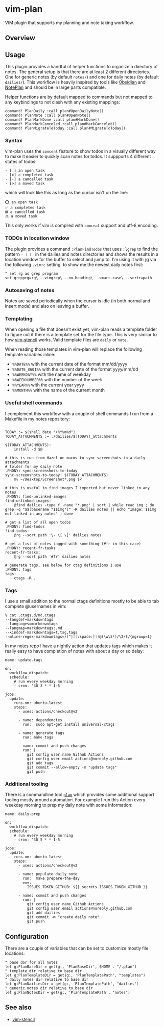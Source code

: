 # vim-plan

VIM plugin that supports my planning and note taking workflow.

## Overview

## Usage

This plugin provides a handful of helper functions to organize a directory of
notes. The general setup is that there are at least 2 different directories.
One for generic notes (by default `notes/`) and one for daily notes (by
default `dailies/`). This workflow is heavily inspired by tools like
[Obsidian][obsidian] and [NotePlan][noteplan] and should be in large parts
compatible.

Helper functions are by default mapped to commands but not mapped to any
keybindings to not clash with any existing mappings:

```
command! PlanDaily :call plan#OpenDailyNote()
command! PlanNote :call plan#OpenNote()
command! PlanMarkDone :call plan#MarkDone()
command! PlanMarkCanceled :call plan#MarkCanceled()
command! PlanMigrateToToday :call plan#MigrateToToday()
```

### Syntax
vim-plan uses the `conceal` feature to show todos in a visually different way
to make it easier to quickly scan notes for todos. It suppports 4 different
states of todos:

```
- [ ] an open task
- [x] a completed task
- [-] a cancelled task
- [>] a moved task
```

which will look like this as long as the cursor isn't on the line:

```
⭕️ an open task
✅ a completed task
❎ a cancelled task
🔜 a moved task
```

This only works if vim is compiled with `conceal` support and utf-8 encoding.

### TODOs in location window
The plugin provides a command `:PlanFindTodos` that uses `:lgrep` to find the
pattern `- [ ] ` in the dailies and notes directories and shows the results in
a location window for the buffer to select and jump to. I'm using it with
[rg](https://github.com/BurntSushi/ripgrep) via the following `.vimrc`
setting, to show me the newest daily notes first:

```
" set rg as grep program
set grepprg=rg\ --vimgrep\ --no-heading\ --smart-case\ --sortr=path
```

### Autosaving of notes
Notes are saved periodically when the cursor is idle (in both normal and
insert mode) and also on leaving a buffer.


### Templating
When opening a file that doesn't exist yet, vim-plan reads a template folder
to figure out if there is a template set for the file type. This is very
similar to how [vim-stencil][vim_stencil] works. Valid template files are
`daily` or `note`.

When reading those templates in vim-plan will replace the following template
variables inline:

- `%%DATE%%` with the current date of the format mm/dd/yyyy
- `%%DATE_8601%%` with the current date of the format yyyy/mm/dd
- `%%WEEKDAY%%` with the name of weekday
- `%%WEEKNUMBER%%` with the number of the week
- `%%YEAR%%` with the current year yyyy
- `%%MONTH%%` with the name of the current month

### Useful shell commands

I complement this workflow with a couple of shell commands I run from a
Makefile in my notes repository:

```make

TODAY := $(shell date "+%Y%m%d")
TODAY_ATTACHMENTS := ./dailies/$(TODAY)_attachments

$(TODAY_ATTACHMENTS):
	install -d $@

# this is run from Hazel on macos to sync screenshots to a daily attachments
# folder for my daily note
.PHONY: sync-screenshots-to-today
sync-screenshots-to-today: $(TODAY_ATTACHMENTS)
	mv ~/Desktop/Screenshot*.png $<

# this is useful to find images I imported but never linked in any notes
.PHONY: find-unlinked-images
find-unlinked-images:
	@find dailies -type f -name "*.png" | sort | while read img ; do grep -q "$$(basename "$$img")" -R dailies notes || echo "Image: $$img not linked in any notes" ; done

# get a list of all open todos
.PHONY: find-todos
find-todos:
	@rg --sort path '\- \[ \]' dailies notes

# get a list of notes tagged with something (#fr in this case)
.PHONY: recent-fr-tasks
recent-fr-tasks:
	@rg --sort path '#fr' dailies notes

# generate tags, see below for ctag definitions I use
.PHONY: tags
tags:
	ctags -R .

```

### Tags
I use a small addition to the normal ctags definitions mostly to be able to
tab complete @usernames in vim:

```
% cat .ctags.d/md.ctags
--langdef=markdowntags
--languages=markdowntags
--langmap=markdowntags:.md
--kinddef-markdowntags=t,tag,tags
--mline-regex-markdowntags=/(^|[[:space:]])@(\w\S*)/\2/t/{mgroup=1}
```

In my notes repo I have a nightly action that updates tags which makes it really easy
to have completion of notes with about a day or so delay:

```
name: update-tags

on:
  workflow_dispatch:
  schedule:
    # run every weekday morning
    - cron: '30 3 * * 1-5'

jobs:
  update:
    runs-on: ubuntu-latest
    steps:
      - uses: actions/checkout@v2

      - name: dependencies
        run:  sudo apt-get install universal-ctags

      - name: generate tags
        run: make tags

      - name: commit and push changes
        run: |
          git config user.name Github Actions
          git config user.email actions@noreply.github.com
          git add tags
          git commit --allow-empty -m "update tags"
          git push
```

### Additional tooling
There is a commandline tool [`plan`](https://github.com/mrtazz/plan) which provides some additional
support tooling mostly around automation. For example I run this Action every weekday morning to 
prep my daily note with some information:

```
name: daily-prep

on:
  workflow_dispatch:
  schedule:
    # run every weekday morning
    - cron: '30 5 * * 1-5'

jobs:
  update:
    runs-on: ubuntu-latest
    steps:
      - uses: actions/checkout@v2

      - name: populate daily note
        run:  make prepare-the-day
        env:
          ISSUES_TOKEN_GITHUB: ${{ secrets.ISSUES_TOKEN_GITHUB }}

      - name: commit and push changes
        run: |
          git config user.name Github Actions
          git config user.email actions@noreply.github.com
          git add dailies
          git commit -m "create daily note"
          git push
```

## Configuration
There are a couple of variables that can be set to customize mostly file
locations:

```vimscript
" base dor for all notes
let g:PlanBaseDir = get(g:, 'PlanBaseDir', $HOME . "/.plan")
" template dir relative to base dir
let g:PlanTemplateDir = get(g:, 'PlanTemplatePath', "templates")
" daily notes dir relative to base dir
let g:PlanDailiesDir = get(g:, 'PlanTemplatePath', "dailies")
" generic notes dir relative to base dir
let g:PlanNotesDir = get(g:, 'PlanTemplatePath', "notes")
```

## See also
- [vim-stencil][vim_stencil]

[vim_stencil]: https://github.com/mrtazz/vim-stencil
[obsidian]: https://obsidian.md/
[noteplan]: https://noteplan.co/
